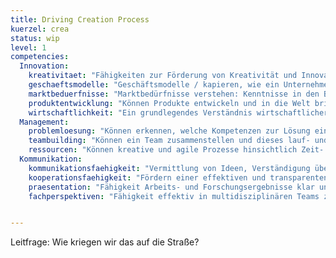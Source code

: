 ```yaml
---
title: Driving Creation Process
kuerzel: crea
status: wip
level: 1
competencies:
  Innovation:
    kreativitaet: "Fähigkeiten zur Förderung von Kreativität und Innovation: Schaffen einer unterstützenden Umgebung, das Einbringen Kreativitätstechniken, etc."
    geschaeftsmodelle: "Geschäftsmodelle / kapieren, wie ein Unternehmen funktioniert"
    marktbeduerfnisse: "Marktbedürfnisse verstehen: Kenntnisse in den Bereichen Zielgruppenanalyse, Marktforschung, Trendanalyse und Positionierung."
    produktentwicklung: "Können Produkte entwickeln und in die Welt bringen. Sie können können Prozesse zur Herstellung digitaler Produkte und Services managen und diese als Artefakte zur Nutzung durch dritte in ein Ökosystem bereitstellen."
    wirtschaftlichkeit: "Ein grundlegendes Verständnis wirtschaftlicher Aspekte, wie Budgetierung, Rentabilität und Geschäftsmodelle, etc."
  Management:
    problemloesung: "Können erkennen, welche Kompetenzen zur Lösung eines Problems erforderlich sind."
    teambuilding: "Können ein Team zusammenstellen und dieses lauf- und lebensfähig halten."
    ressourcen: "Können kreative und agile Prozesse hinsichtlich Zeit- und Ressourcenmanagement effizient durchführen und verwalten."
  Kommunikation:
    kommunikationsfaehigkeit: "Vermittlung von Ideen, Verständigung über Anforderungen, Feedback einholen, mit verschiedenen Interessengruppen zu interagieren."
    kooperationsfaehigkeit: "Fördern einer effektiven und transparenten Kommunikation und Zusammenarbeit, Konflikte erkennen, analysieren und lösen können, etc."
    praesentation: "Fähigkeit Arbeits- und Forschungsergebnisse klar und verständlich in aussagekräftigen, zielgruppengerechten Berichten, Präsentationen o.Ä. zu kommunizieren."
    fachperspektiven: "Fähigkeit effektiv in multidisziplinären Teams zu arbeiten und die verschiedenen Fachperspektiven und -sprachen zu verstehen."


---
```


Leitfrage: Wie kriegen wir das auf die Straße?
